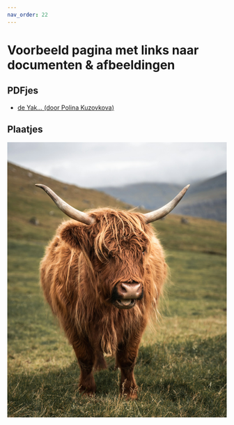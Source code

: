 ```yaml
---
nav_order: 22
---
```


# Voorbeeld pagina met links naar documenten & afbeeldingen

## PDFjes

- [de Yak... (door Polina Kuzovkova)](polina-kuzovkova-unsplash.pdf)


## Plaatjes

![nogmaals: de Yak (door Polina Kuzovkova)](polina-kuzovkova-unsplash.jpg)

